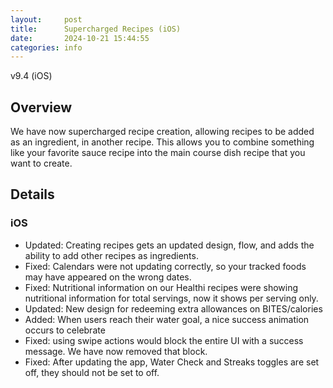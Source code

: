 ```yaml
---
layout:     post
title:      Supercharged Recipes (iOS)
date:       2024-10-21 15:44:55
categories: info
---
```


v9.4 (iOS)

## Overview

We have now supercharged recipe creation, allowing recipes to be added as an ingredient, in another recipe. This allows you to combine something like your favorite sauce recipe into the main course dish recipe that you want to create.

## Details

### iOS
* Updated: Creating recipes gets an updated design, flow, and adds the ability to add other recipes as ingredients.
* Fixed: Calendars were not updating correctly, so your tracked foods may have appeared on the wrong dates.
* Fixed: Nutritional information on our Healthi recipes were showing nutritional information for total servings, now it shows per serving only.
* Updated: New design for redeeming extra allowances on BITES/calories
* Added: When users reach their water goal, a nice success animation occurs to celebrate
* Fixed: using swipe actions would block the entire UI with a success message. We have now removed that block.
* Fixed: After updating the app, Water Check and Streaks toggles are set off, they should not be set to off.
